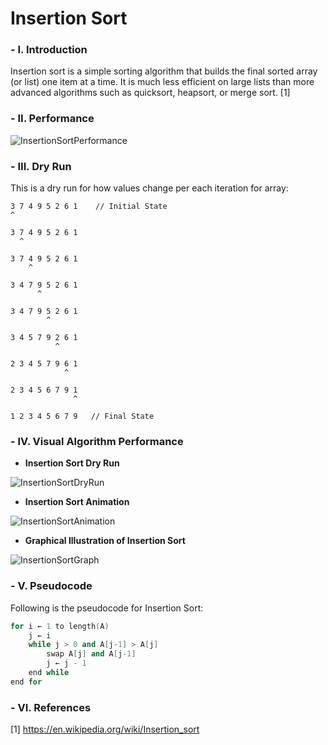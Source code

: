 # Insertion Sort

### - I. Introduction

Insertion sort is a simple sorting algorithm that builds the final sorted array (or list) one item at a time. It is much less efficient on large lists than more advanced algorithms such as quicksort, heapsort, or merge sort. [1]

### - II. Performance

![InsertionSortPerformance](http://i.imgur.com/1r26cLq.png)

### - III. Dry Run

This is a dry run for how values change per each iteration for array:

```
3 7 4 9 5 2 6 1    // Initial State
^

3 7 4 9 5 2 6 1
  ^
  
3 7 4 9 5 2 6 1
    ^
    
3 4 7 9 5 2 6 1
      ^
      
3 4 7 9 5 2 6 1
        ^
        
3 4 5 7 9 2 6 1
          ^
          
2 3 4 5 7 9 6 1
            ^
            
2 3 4 5 6 7 9 1
              ^
              
1 2 3 4 5 6 7 9   // Final State
```

### - IV. Visual Algorithm Performance

- **Insertion Sort Dry Run**

![InsertionSortDryRun](https://upload.wikimedia.org/wikipedia/commons/0/0f/Insertion-sort-example-300px.gif)

- **Insertion Sort Animation**

![InsertionSortAnimation](https://upload.wikimedia.org/wikipedia/commons/4/42/Insertion_sort.gif)

- **Graphical Illustration of Insertion Sort**

![InsertionSortGraph](https://upload.wikimedia.org/wikipedia/commons/7/7e/Insertionsort-edited.png)

### - V. Pseudocode

Following is the pseudocode for Insertion Sort:

```C++
for i ← 1 to length(A)
    j ← i
    while j > 0 and A[j-1] > A[j]
        swap A[j] and A[j-1]
        j ← j - 1
    end while
end for
```

### - VI. References

[1] https://en.wikipedia.org/wiki/Insertion_sort